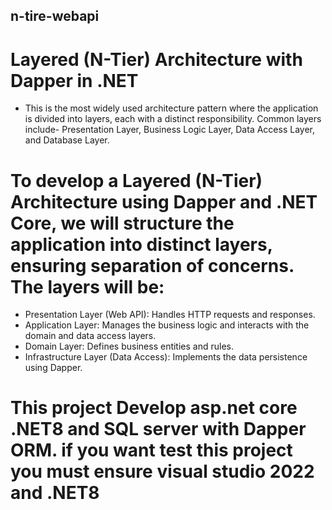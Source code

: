 ﻿## n-tire-webapi
# Layered (N-Tier) Architecture with Dapper in .NET

- This is the most widely used architecture pattern where the application is divided into layers, each with a distinct responsibility. Common layers include- Presentation Layer, Business Logic Layer, Data Access Layer, and Database Layer.

# To develop a Layered (N-Tier) Architecture using Dapper and .NET Core, we will structure the application into distinct layers, ensuring separation of concerns. The layers will be:

- Presentation Layer (Web API): Handles HTTP requests and responses.
- Application Layer: Manages the business logic and interacts with the domain and data access layers.
- Domain Layer: Defines business entities and rules.
- Infrastructure Layer (Data Access): Implements the data persistence using Dapper.

# This project Develop asp.net core .NET8 and SQL server with Dapper ORM. if you want test this project you must ensure visual studio 2022 and .NET8
